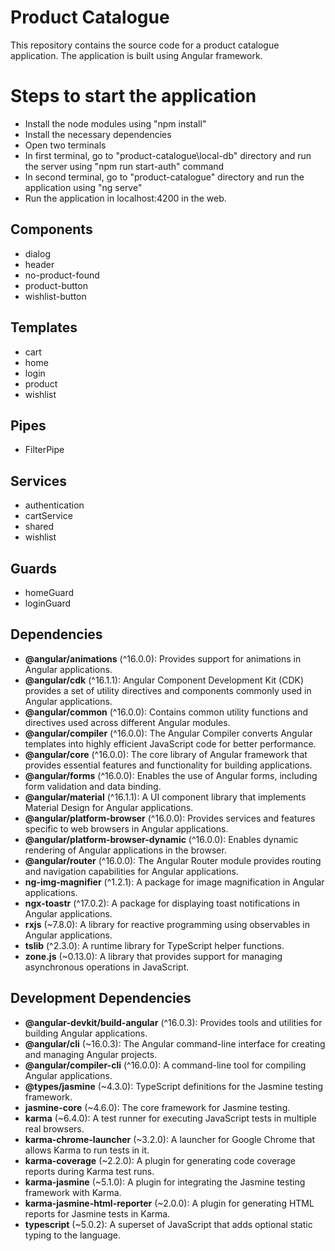 # Product Catalogue

This repository contains the source code for a product catalogue application. The application is built using Angular framework.

# Steps to start the application

- Install the node modules using "npm install"
- Install the necessary dependencies
- Open two terminals
- In first terminal, go to "product-catalogue\local-db" directory and run the server using "npm run start-auth" command
- In second terminal, go to "product-catalogue" directory and run the application using "ng serve"
- Run the application in localhost:4200 in the web.

## Components
- dialog
- header
- no-product-found
- product-button
- wishlist-button

## Templates
- cart
- home
- login
- product
- wishlist

## Pipes
- FilterPipe

## Services
- authentication
- cartService
- shared
- wishlist

## Guards
- homeGuard
- loginGuard

## Dependencies
- **@angular/animations** (^16.0.0): Provides support for animations in Angular applications.
- **@angular/cdk** (^16.1.1): Angular Component Development Kit (CDK) provides a set of utility directives and components commonly used in Angular applications.
- **@angular/common** (^16.0.0): Contains common utility functions and directives used across different Angular modules.
- **@angular/compiler** (^16.0.0): The Angular Compiler converts Angular templates into highly efficient JavaScript code for better performance.
- **@angular/core** (^16.0.0): The core library of Angular framework that provides essential features and functionality for building applications.
- **@angular/forms** (^16.0.0): Enables the use of Angular forms, including form validation and data binding.
- **@angular/material** (^16.1.1): A UI component library that implements Material Design for Angular applications.
- **@angular/platform-browser** (^16.0.0): Provides services and features specific to web browsers in Angular applications.
- **@angular/platform-browser-dynamic** (^16.0.0): Enables dynamic rendering of Angular applications in the browser.
- **@angular/router** (^16.0.0): The Angular Router module provides routing and navigation capabilities for Angular applications.
- **ng-img-magnifier** (^1.2.1): A package for image magnification in Angular applications.
- **ngx-toastr** (^17.0.2): A package for displaying toast notifications in Angular applications.
- **rxjs** (~7.8.0): A library for reactive programming using observables in Angular applications.
- **tslib** (^2.3.0): A runtime library for TypeScript helper functions.
- **zone.js** (~0.13.0): A library that provides support for managing asynchronous operations in JavaScript.

## Development Dependencies
- **@angular-devkit/build-angular** (^16.0.3): Provides tools and utilities for building Angular applications.
- **@angular/cli** (~16.0.3): The Angular command-line interface for creating and managing Angular projects.
- **@angular/compiler-cli** (^16.0.0): A command-line tool for compiling Angular applications.
- **@types/jasmine** (~4.3.0): TypeScript definitions for the Jasmine testing framework.
- **jasmine-core** (~4.6.0): The core framework for Jasmine testing.
- **karma** (~6.4.0): A test runner for executing JavaScript tests in multiple real browsers.
- **karma-chrome-launcher** (~3.2.0): A launcher for Google Chrome that allows Karma to run tests in it.
- **karma-coverage** (~2.2.0): A plugin for generating code coverage reports during Karma test runs.
- **karma-jasmine** (~5.1.0): A plugin for integrating the Jasmine testing framework with Karma.
- **karma-jasmine-html-reporter** (~2.0.0): A plugin for generating HTML reports for Jasmine tests in Karma.
- **typescript** (~5.0.2): A superset of JavaScript that adds optional static typing to the language.